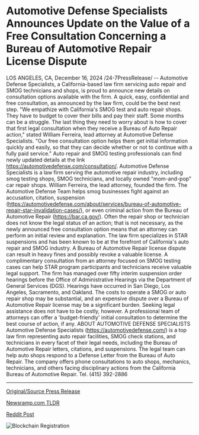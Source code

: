# Automotive Defense Specialists Announces Update on the Value of a Free Consultation Concerning a Bureau of Automotive Repair License Dispute

LOS ANGELES, CA, December 16, 2024 /24-7PressRelease/ -- Automotive Defense Specialists, a California-based law firm servicing auto repair and SMOG technicians and shops, is proud to announce new details on consultation options available with the firm. A quick, easy, confidential and free consultation, as announced by the law firm, could be the best next step.  "We empathize with California's SMOG test and auto repair shops. They have to budget to cover their bills and pay their staff. Some months can be a struggle. The last thing they need to worry about is how to cover that first legal consultation when they receive a Bureau of Auto Repair action," stated William Ferreira, lead attorney at Automotive Defense Specialists. "Our free consultation option helps them get initial information quickly and easily, so that they can decide whether or not to continue with a fully paid service."  Auto repair and SMOG testing professionals can find newly updated details at the link https://automotivedefense.com/consultation/. Automotive Defense Specialists is a law firm serving the automotive repair industry, including smog testing shops, SMOG technicians, and locally owned "mom-and-pop" car repair shops. William Ferreira, the lead attorney, founded the firm. The Automotive Defense Team helps smog businesses fight against an accusation, citation, suspension (https://automotivedefense.com/about/services/bureau-of-automotive-repair-star-invalidation-cases/), or even criminal action from the Bureau of Automotive Repair (https://bar.ca.gov/). Often the repair shop or technician does not know the legal status of an action; that is not necessary, as the newly announced free consultation option means that an attorney can perform an initial review and explanation.  The law firm specializes in STAR suspensions and has been known to be at the forefront of California's auto repair and SMOG industry. A Bureau of Automotive Repair license dispute can result in heavy fines and possibly revoke a valuable license. A complimentary consultation from an attorney focused on SMOG testing cases can help STAR program participants and technicians receive valuable legal support.  The firm has managed over fifty interim suspension order hearings before the Office of Administrative Hearings via the Department of General Services (DGS). Hearings have occurred in San Diego, Los Angeles, Sacramento, and Oakland. The costs to operate a SMOG or auto repair shop may be substantial, and an expensive dispute over a Bureau of Automotive Repair license may be a significant burden. Seeking legal assistance does not have to be costly, however. A professional team of attorneys can offer a 'budget-friendly' initial consultation to determine the best course of action, if any.  ABOUT AUTOMOTIVE DEFENSE SPECIALISTS  Automotive Defense Specialists (https://automotivedefense.com/) is a top law firm representing auto repair facilities, SMOG check stations, and technicians in every facet of their legal needs, including the Bureau of Automotive Repair letters, citations, and suspensions. The legal team can help auto shops respond to a Defense Letter from the Bureau of Auto Repair. The company offers phone consultations to auto shops, mechanics, technicians, and others facing disciplinary actions from the California Bureau of Automotive Repair.  Tel. (415) 392-2886 

---

[Original/Source Press Release](https://www.24-7pressrelease.com/press-release/517084/automotive-defense-specialists-announces-update-on-the-value-of-a-free-consultation-concerning-a-bureau-of-automotive-repair-license-dispute)
                    

[Newsramp.com TLDR](https://newsramp.com/curated-news/california-law-firm-offers-free-consultations-for-auto-repair-and-smog-professionals/6c4cb4d54a1d40d61b33dbabc1603a60) 

 



[Reddit Post](https://www.reddit.com/r/newsramp/comments/1hghf7p/california_law_firm_offers_free_consultations_for/) 



![Blockchain Registration](https://cdn.newsramp.app/24-7PressRelease/qrcode/2412/17/hintyrVn.webp)